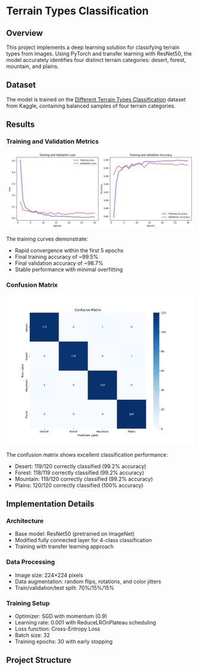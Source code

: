 # Terrain Types Classification

## Overview
This project implements a deep learning solution for classifying terrain types from images. Using PyTorch and transfer learning with ResNet50, the model accurately identifies four distinct terrain categories: desert, forest, mountain, and plains.

## Dataset
The model is trained on the [Different Terrain Types Classification](https://www.kaggle.com/datasets/durgeshrao9993/different-terrain-types-classification) dataset from Kaggle, containing balanced samples of four terrain categories.

## Results

### Training and Validation Metrics
![Training and Validation Metrics](training_curves.png)

The training curves demonstrate:
- Rapid convergence within the first 5 epochs
- Final training accuracy of ~99.5%
- Final validation accuracy of ~98.7%
- Stable performance with minimal overfitting

### Confusion Matrix
![Confusion Matrix](confusion_matrix.png)

The confusion matrix shows excellent classification performance:
- Desert: 119/120 correctly classified (99.2% accuracy)
- Forest: 118/119 correctly classified (99.2% accuracy)
- Mountain: 119/120 correctly classified (99.2% accuracy)
- Plains: 120/120 correctly classified (100% accuracy)

## Implementation Details

### Architecture
- Base model: ResNet50 (pretrained on ImageNet)
- Modified fully connected layer for 4-class classification
- Training with transfer learning approach

### Data Processing
- Image size: 224×224 pixels
- Data augmentation: random flips, rotations, and color jitters
- Train/validation/test split: 70%/15%/15%

### Training Setup
- Optimizer: SGD with momentum (0.9)
- Learning rate: 0.001 with ReduceLROnPlateau scheduling
- Loss function: Cross-Entropy Loss
- Batch size: 32
- Training epochs: 30 with early stopping

## Project Structure
